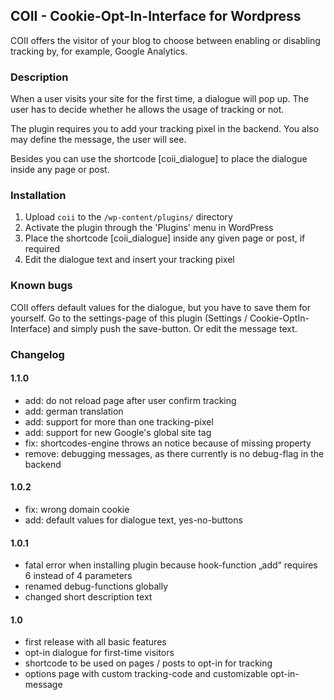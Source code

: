 ## COII - Cookie-Opt-In-Interface for Wordpress

COII offers the visitor of your blog to choose between enabling or disabling tracking by, for example, Google Analytics.

### Description

When a user visits your site for the first time, a dialogue will pop up. The user has to decide whether he allows the usage of tracking or not.

The plugin requires you to add your tracking pixel in the backend. You also may define the message, the user will see.

Besides you can use the shortcode [coii_dialogue] to place the dialogue inside any page or post.

### Installation

1. Upload `coii` to the `/wp-content/plugins/` directory
2. Activate the plugin through the 'Plugins' menu in WordPress
3. Place the shortcode [coii_dialogue] inside any given page or post, if required
4. Edit the dialogue text and insert your tracking pixel

### Known bugs

COII offers default values for the dialogue, but you have to save them for yourself. Go to the settings-page of this plugin (Settings / Cookie-OptIn-Interface) and simply push the save-button. Or edit the message text.

### Changelog

#### 1.1.0
* add: do not reload page after user confirm tracking
* add: german translation
* add: support for more than one tracking-pixel
* add: support for new Google's global site tag
* fix: shortcodes-engine throws an notice because of missing property
* remove: debugging messages, as there currently is no debug-flag in the backend

#### 1.0.2
* fix: wrong domain cookie
* add: default values for dialogue text, yes-no-buttons

#### 1.0.1
* fatal error when installing plugin because hook-function „add“
requires 6 instead of 4 parameters
* renamed debug-functions globally
* changed short description text

#### 1.0
* first release with all basic features
* opt-in dialogue for first-time visitors
* shortcode to be used on pages / posts to opt-in for tracking
* options page with custom tracking-code and customizable opt-in-message
